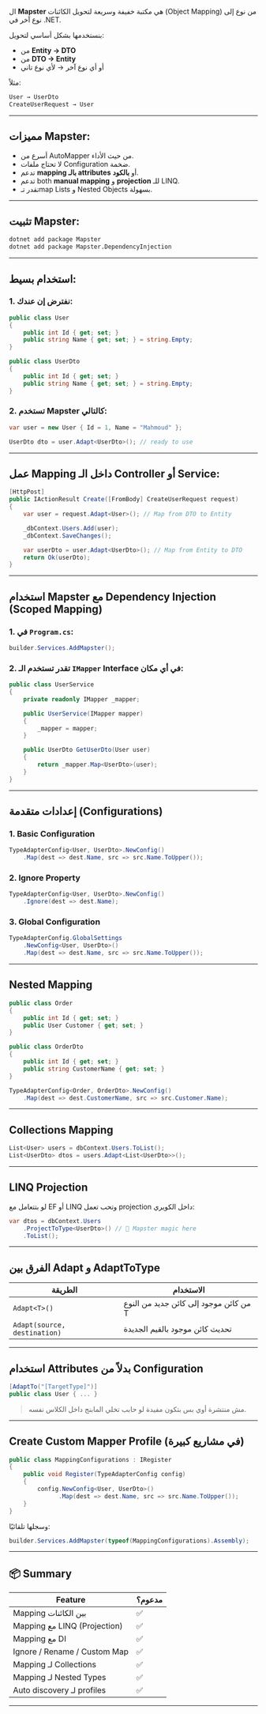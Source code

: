
ال **Mapster** هي مكتبة خفيفة وسريعة لتحويل الكائنات (Object Mapping) من نوع إلى نوع آخر في .NET.

بنستخدمها بشكل أساسي لتحويل:

* من **Entity → DTO**
* من **DTO → Entity**
* أو أي نوع آخر → لأي نوع تاني

مثلاً:

```csharp
User → UserDto
CreateUserRequest → User
```

---

## مميزات Mapster:

* أسرع من AutoMapper من حيث الأداء.
* لا تحتاج ملفات Configuration ضخمة.
* تدعم **mapping بالـ attributes** أو **بالكود**.
* تدعم both **manual mapping** و **projection** للـ LINQ.
* تقدر تـmap Lists و Nested Objects بسهولة.

---

## تثبيت Mapster:

```bash
dotnet add package Mapster
dotnet add package Mapster.DependencyInjection
```

---

## استخدام بسيط:

### 1. نفترض إن عندك:

```csharp
public class User
{
    public int Id { get; set; }
    public string Name { get; set; } = string.Empty;
}
```

```csharp
public class UserDto
{
    public int Id { get; set; }
    public string Name { get; set; } = string.Empty;
}
```

### 2. تستخدم Mapster كالتالي:

```csharp
var user = new User { Id = 1, Name = "Mahmoud" };

UserDto dto = user.Adapt<UserDto>(); // ready to use
```

---

## عمل Mapping داخل الـ Controller أو Service:

```csharp
[HttpPost]
public IActionResult Create([FromBody] CreateUserRequest request)
{
    var user = request.Adapt<User>(); // Map from DTO to Entity

    _dbContext.Users.Add(user);
    _dbContext.SaveChanges();

    var userDto = user.Adapt<UserDto>(); // Map from Entity to DTO
    return Ok(userDto);
}
```

---

## استخدام Mapster مع Dependency Injection (Scoped Mapping)

### 1. في `Program.cs`:

```csharp
builder.Services.AddMapster();
```

### 2. تقدر تستخدم الـ `IMapper` Interface في أي مكان:

```csharp
public class UserService
{
    private readonly IMapper _mapper;

    public UserService(IMapper mapper)
    {
        _mapper = mapper;
    }

    public UserDto GetUserDto(User user)
    {
        return _mapper.Map<UserDto>(user);
    }
}
```

---

## إعدادات متقدمة (Configurations)

### 1. Basic Configuration

```csharp
TypeAdapterConfig<User, UserDto>.NewConfig()
    .Map(dest => dest.Name, src => src.Name.ToUpper());
```

### 2. Ignore Property

```csharp
TypeAdapterConfig<User, UserDto>.NewConfig()
    .Ignore(dest => dest.Name);
```

### 3. Global Configuration

```csharp
TypeAdapterConfig.GlobalSettings
    .NewConfig<User, UserDto>()
    .Map(dest => dest.Name, src => src.Name.ToUpper());
```

---

## Nested Mapping

```csharp
public class Order
{
    public int Id { get; set; }
    public User Customer { get; set; }
}

public class OrderDto
{
    public int Id { get; set; }
    public string CustomerName { get; set; }
}
```

```csharp
TypeAdapterConfig<Order, OrderDto>.NewConfig()
    .Map(dest => dest.CustomerName, src => src.Customer.Name);
```

---

## Collections Mapping

```csharp
List<User> users = dbContext.Users.ToList();
List<UserDto> dtos = users.Adapt<List<UserDto>>();
```

---

## LINQ Projection

لو بتتعامل مع EF أو LINQ وتحب تعمل projection داخل الكويري:

```csharp
var dtos = dbContext.Users
    .ProjectToType<UserDto>() // 🚀 Mapster magic here
    .ToList();
```

---

## الفرق بين Adapt و AdaptToType

| الطريقة                      | الاستخدام                              |
| ---------------------------- | -------------------------------------- |
| `Adapt<T>()`                 | من كائن موجود إلى كائن جديد من النوع T |
| `Adapt(source, destination)` | تحديث كائن موجود بالقيم الجديدة        |

---

## استخدام Attributes بدلاً من Configuration

```csharp
[AdaptTo("[TargetType]")]
public class User { ... }
```

> مش منتشرة أوي بس بتكون مفيدة لو حابب تخلي المابنج داخل الكلاس نفسه.

---

## Create Custom Mapper Profile (في مشاريع كبيرة)

```csharp
public class MappingConfigurations : IRegister
{
    public void Register(TypeAdapterConfig config)
    {
        config.NewConfig<User, UserDto>()
              .Map(dest => dest.Name, src => src.Name.ToUpper());
    }
}
```

وسجلها تلقائيًا:

```csharp
builder.Services.AddMapster(typeof(MappingConfigurations).Assembly);
```

---

## 📦 Summary

| Feature                      | مدعوم؟ |
| ---------------------------- | ------ |
| Mapping بين الكائنات         | ✅      |
| Mapping مع LINQ (Projection) | ✅      |
| Mapping مع DI                | ✅      |
| Ignore / Rename / Custom Map | ✅      |
| Mapping لـ Collections       | ✅      |
| Mapping لـ Nested Types      | ✅      |
| Auto discovery لـ profiles   | ✅      |

---
